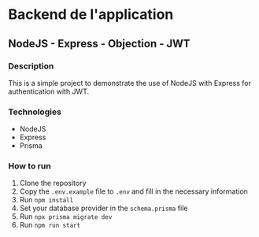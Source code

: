 # Backend de l'application

## NodeJS - Express - Objection - JWT

### Description

This is a simple project to demonstrate the use of NodeJS with Express for authentication with JWT.

### Technologies

- NodeJS
- Express
- Prisma

### How to run

1. Clone the repository
2. Copy the `.env.example` file to `.env` and fill in the necessary information
3. Run `npm install`
4. Set your database provider in the `schema.prisma` file
5. Run `npx prisma migrate dev`
6. Run `npm run start`